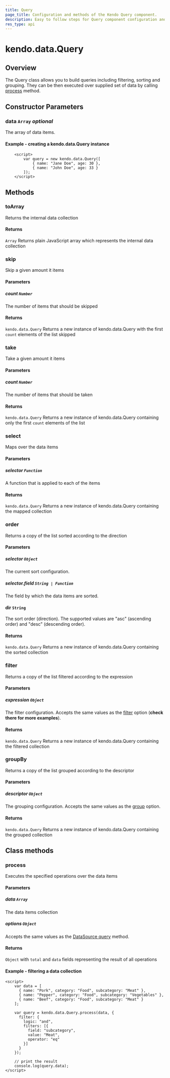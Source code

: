 ```yaml
---
title: Query
page_title: Configuration and methods of the Kendo Query component.
description: Easy to follow steps for Query component configuration and examples of supported methods.
res_type: api
---
```


# kendo.data.Query

## Overview

The Query class allows you to build queries including filtering, sorting and grouping.
They can be then executed over supplied set of data by calling [process](#process) method.

## Constructor Parameters

### data `Array` *optional*

The array of data items.

#### Example - creating a kendo.data.Query instance

```pseudo
    <script>
        var query = new kendo.data.Query([
            { name: "Jane Doe", age: 30 },
            { name: "John Doe", age: 33 }
        ]);
    </script>
```

## Methods

### toArray

Returns the internal data collection

#### Returns

`Array` Returns plain JavaScript array which represents the internal data collection

### skip

Skip a given amount it items

#### Parameters

##### count `Number`

The number of items that should be skipped

#### Returns

`kendo.data.Query` Returns a new instance of kendo.data.Query with the first `count` elements of the list skipped

### take

Take a given amount it items

#### Parameters

##### count `Number`

The number of items that should be taken

#### Returns

`kendo.data.Query` Returns a new instance of kendo.data.Query containing only the first `count` elements of the list

### select

Maps over the data items

#### Parameters

##### selector `Function`

A function that is applied to each of the items

#### Returns

`kendo.data.Query` Returns a new instance of kendo.data.Query containing the mapped collection

### order

Returns a copy of the list sorted according to the direction

#### Parameters

##### selector `Object`

The current sort configuration.

##### selector.field `String | Function`

The field by which the data items are sorted.

#### dir `String`

The sort order (direction). The supported values are "asc" (ascending order) and "desc" (descending order).

#### Returns

`kendo.data.Query` Returns a new instance of kendo.data.Query containing the sorted collection

### filter

Returns a copy of the list filtered according to the expression

#### Parameters

##### expression `Object`

The filter configuration. Accepts the same values as the [filter](datasource#configuration-filter) option (**check there for more examples**).

#### Returns

`kendo.data.Query` Returns a new instance of kendo.data.Query containing the filtered collection

### groupBy

Returns a copy of the list grouped according to the descriptor

#### Parameters

##### descriptor `Object`

The grouping configuration. Accepts the same values as the [group](datasource#configuration-group) option.

#### Returns

`kendo.data.Query` Returns a new instance of kendo.data.Query containing the grouped collection

## Class methods

### process

Executes the specified operations over the data items

#### Parameters

##### data `Array`

The data items collection

##### options `Object`

Accepts the same values as the [DataSource query](datasource#methods-query) method.

#### Returns

`Object` with `total` and `data` fields representing the result of all operations

#### Example - filtering a data collection

    <script>
        var data = [
          { name: "Pork", category: "Food", subcategory: "Meat" },
          { name: "Pepper", category: "Food", subcategory: "Vegetables" },
          { name: "Beef", category: "Food", subcategory: "Meat" }
        ];

        var query = kendo.data.Query.process(data, {
          filter: {
            logic: "and",
            filters: [{
              field: "subcategory",
              value: "Meat",
              operator: "eq"
            }]
          }
        });

        // print the result
        console.log(query.data);
    </script>
